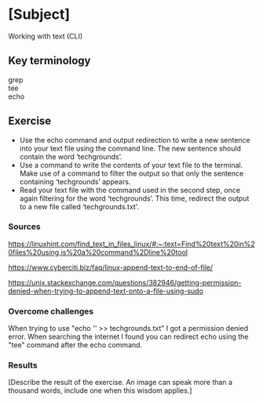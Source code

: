 # [Subject]
Working with text (CLI)

## Key terminology
grep  
tee  
echo

## Exercise

* Use the echo command and output redirection to write a new sentence into your text file using the command line. The new sentence should contain the word ‘techgrounds’.  
* Use a command to write the contents of your text file to the terminal. Make use of a command to filter the output so that only the sentence containing ‘techgrounds’ appears.  
* Read your text file with the command used in the second step, once again filtering for the word ‘techgrounds’. This time, redirect the output to a new file called ‘techgrounds.txt’.  

### Sources
https://linuxhint.com/find_text_in_files_linux/#:~:text=Find%20text%20in%20files%20using,is%20a%20command%2Dline%20tool

https://www.cyberciti.biz/faq/linux-append-text-to-end-of-file/  

https://unix.stackexchange.com/questions/382946/getting-permission-denied-when-trying-to-append-text-onto-a-file-using-sudo

### Overcome challenges
When trying to use "echo '' >> techgrounds.txt" I got a permission denied error. When searching the internet I found you can redirect echo using the "tee" command after the echo command.

### Results
[Describe the result of the exercise. An image can speak more than a thousand words, include one when this wisdom applies.]
